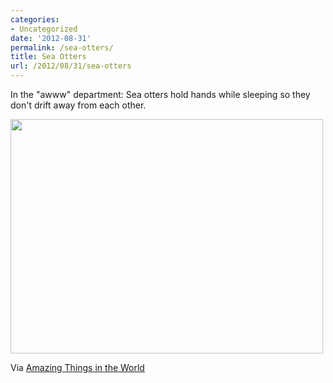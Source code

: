 ```yaml
---
categories:
- Uncategorized
date: '2012-08-31'
permalink: /sea-otters/
title: Sea Otters
url: /2012/08/31/sea-otters
---
```


In the "awww" department: Sea otters hold hands while sleeping so they don't drift away from each other.

<img src="https://gomakethings.com/wp-content/uploads/2012/08/otters-holding-hands.jpg" alt="" title="otters-holding-hands" width="500" height="375" class="aligncenter size-full wp-image-3054" />

Via <a href="https://www.facebook.com/photo.php?fbid=396486177071769&set=a.342434892476898.89335.338077742912613&type=1&permPage=1">Amazing Things in the World</a>